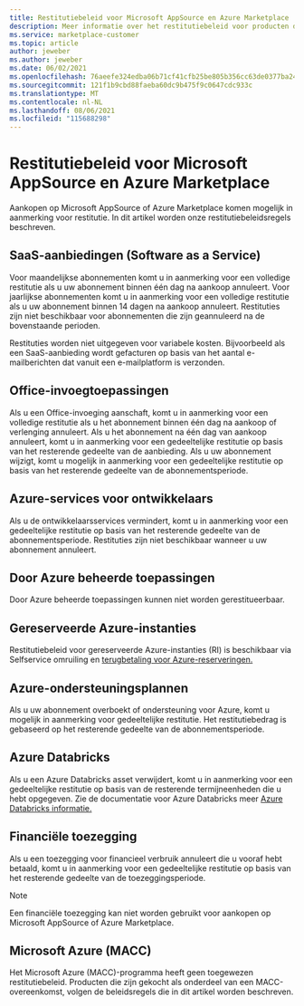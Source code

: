 ```yaml
---
title: Restitutiebeleid voor Microsoft AppSource en Azure Marketplace
description: Meer informatie over het restitutiebeleid voor producten die worden verkocht op Microsoft AppSource en Azure Marketplace
ms.service: marketplace-customer
ms.topic: article
author: jeweber
ms.author: jeweber
ms.date: 06/02/2021
ms.openlocfilehash: 76aeefe324edba06b71cf41cfb25be805b356cc63de0377ba246b50d05187998
ms.sourcegitcommit: 121f1b9cbd88faeba60dc9b475f9c0647cdc933c
ms.translationtype: MT
ms.contentlocale: nl-NL
ms.lasthandoff: 08/06/2021
ms.locfileid: "115688298"
---
```

# <a name="refund-policies-for-microsoft-appsource-and-azure-marketplace"></a>Restitutiebeleid voor Microsoft AppSource en Azure Marketplace

Aankopen op Microsoft AppSource of Azure Marketplace komen mogelijk in aanmerking voor restitutie. In dit artikel worden onze restitutiebeleidsregels beschreven.

## <a name="software-as-a-service-saas-offers"></a>SaaS-aanbiedingen (Software as a Service)

Voor maandelijkse abonnementen komt u in aanmerking voor een volledige restitutie als u uw abonnement binnen één dag na aankoop annuleert. Voor jaarlijkse abonnementen komt u in aanmerking voor een volledige restitutie als u uw abonnement binnen 14 dagen na aankoop annuleert. Restituties zijn niet beschikbaar voor abonnementen die zijn geannuleerd na de bovenstaande perioden.

Restituties worden niet uitgegeven voor variabele kosten. Bijvoorbeeld als een SaaS-aanbieding wordt gefacturen op basis van het aantal e-mailberichten dat vanuit een e-mailplatform is verzonden.

## <a name="office-add-ins"></a>Office-invoegtoepassingen

Als u een Office-invoeging aanschaft, komt u in aanmerking voor een volledige restitutie als u het abonnement binnen één dag na aankoop of verlenging annuleert. Als u het abonnement na één dag van aankoop annuleert, komt u in aanmerking voor een gedeeltelijke restitutie op basis van het resterende gedeelte van de aanbieding. Als u uw abonnement wijzigt, komt u mogelijk in aanmerking voor een gedeeltelijke restitutie op basis van het resterende gedeelte van de abonnementsperiode.

## <a name="azure-developer-services"></a>Azure-services voor ontwikkelaars

Als u de ontwikkelaarsservices vermindert, komt u in aanmerking voor een gedeeltelijke restitutie op basis van het resterende gedeelte van de abonnementsperiode. Restituties zijn niet beschikbaar wanneer u uw abonnement annuleert.

## <a name="azure-managed-applications"></a>Door Azure beheerde toepassingen

Door Azure beheerde toepassingen kunnen niet worden gerestitueerbaar.

## <a name="azure-reserved-instances"></a>Gereserveerde Azure-instanties

Restitutiebeleid voor gereserveerde Azure-instanties (RI) is beschikbaar via Selfservice omruiling en [terugbetaling voor Azure-reserveringen.](/azure/cost-management-billing/reservations/exchange-and-refund-azure-reservations)

## <a name="azure-support-plans"></a>Azure-ondersteuningsplannen

Als u uw abonnement overboekt of ondersteuning voor Azure, komt u mogelijk in aanmerking voor gedeeltelijke restitutie. Het restitutiebedrag is gebaseerd op het resterende gedeelte van de abonnementsperiode.

## <a name="azure-databricks"></a>Azure Databricks

Als u een Azure Databricks asset verwijdert, komt u in aanmerking voor een gedeeltelijke restitutie op basis van de resterende termijneenheden die u hebt opgegeven. Zie de documentatie voor Azure Databricks meer [Azure Databricks informatie.](/azure/databricks)

## <a name="monetary-commitment"></a>Financiële toezegging

Als u een toezegging voor financieel verbruik annuleert die u vooraf hebt betaald, komt u in aanmerking voor een gedeeltelijke restitutie op basis van het resterende gedeelte van de toezeggingsperiode.

> [!NOTE]
> Een financiële toezegging kan niet worden gebruikt voor aankopen op Microsoft AppSource of Azure Marketplace.

## <a name="microsoft-azure-consumption-commitment-macc"></a>Microsoft Azure (MACC)

Het Microsoft Azure (MACC)-programma heeft geen toegewezen restitutiebeleid. Producten die zijn gekocht als onderdeel van een MACC-overeenkomst, volgen de beleidsregels die in dit artikel worden beschreven.
